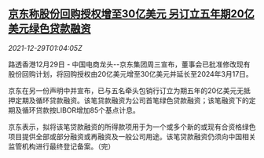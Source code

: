 <!--1640741463000-->
[京东称股份回购授权增至30亿美元 另订立五年期20亿美元绿色贷款融资](https://cn.reuters.com/article/jd-share-buyback-1229-wedn-idCNKBS2J802B)
------

<div><i>2021-12-29T01:04:05Z</i></div><p>路透香港12月29日 - 中国电商龙头--京东集团周三宣布，董事会已批准修改现有股份回购计划，将回购授权由20亿美元增至30亿美元并延长至2024年3月17日。</p><p>京东在另一份声明中并宣布，已与五名牵头包销行订立为期五年的20亿美元无抵押定期及循环贷款融资。该笔贷款融资为公司首笔绿色贷款融资；该笔融资下的定期及循环贷款按LIBOR增加85个基点计息。</p><p>京东表示，拟将该笔贷款融资的所得款项用于为一个或多个新的或现有合资格绿色项目提供全部或部分融资或再融资及一般公司用途。该笔贷款融资仍须向中国相关监管机构进行最终登记备案。（完）</p>
